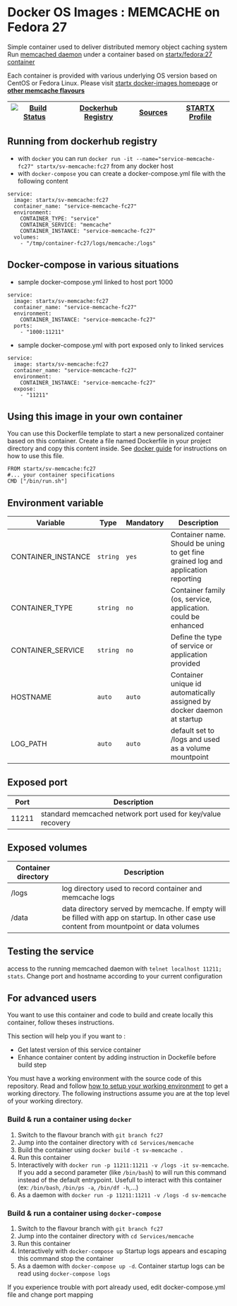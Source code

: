 # Docker OS Images : MEMCACHE on Fedora 27

Simple container used to deliver distributed memory object caching system
Run [memcached daemon](https://www.memcached.org/) under a container 
based on [startx/fedora:27 container](https://hub.docker.com/r/startx/fedora)

Each container is provided with various underlying OS version based on CentOS or 
Fedora Linux. Please visit [startx docker-images homepage](https://github.com/startxfr/docker-images/)
or **[other memcache flavours](https://github.com/startxfr/docker-images/Services/memcache/#available-flavours)**

| [![Build Status](https://travis-ci.org/startxfr/docker-images.svg?branch=fc27)](https://travis-ci.org/startxfr/docker-images) | [Dockerhub Registry](https://hub.docker.com/r/startx/sv-memcache/) | [Sources](https://github.com/startxfr/docker-images/Services/memcache)             | [STARTX Profile](https://github.com/startxfr) | 
|-------------------------------------------------------------------------------------------------------------------|--------------------------------------------------------------------|------------------------------------------------------------------------------------|-----------------------------------------------|

## Running from dockerhub registry

* with `docker` you can run `docker run -it --name="service-memcache-fc27" startx/sv-memcache:fc27` from any docker host
* with `docker-compose` you can create a docker-compose.yml file with the following content
```
service:
  image: startx/sv-memcache:fc27
  container_name: "service-memcache-fc27"
  environment:
    CONTAINER_TYPE: "service"
    CONTAINER_SERVICE: "memcache"
    CONTAINER_INSTANCE: "service-memcache-fc27"
  volumes:
    - "/tmp/container-fc27/logs/memcache:/logs"
```

## Docker-compose in various situations

* sample docker-compose.yml linked to host port 1000
```
service:
  image: startx/sv-memcache:fc27
  container_name: "service-memcache-fc27"
  environment:
    CONTAINER_INSTANCE: "service-memcache-fc27"
  ports:
    - "1000:11211"
```
* sample docker-compose.yml with port exposed only to linked services
```
service:
  image: startx/sv-memcache:fc27
  container_name: "service-memcache-fc27"
  environment:
    CONTAINER_INSTANCE: "service-memcache-fc27"
  expose:
    - "11211"
```

## Using this image in your own container

You can use this Dockerfile template to start a new personalized container based on this container. Create a file named Dockerfile in your project directory and copy this content inside. See [docker guide](http://docs.docker.com/engine/reference/builder/) for instructions on how to use this file.
 ```
FROM startx/sv-memcache:fc27
#... your container specifications
CMD ["/bin/run.sh"]
```

## Environment variable

| Variable                  | Type     | Mandatory | Description                                                              |
|---------------------------|----------|-----------|--------------------------------------------------------------------------|
| CONTAINER_INSTANCE        | `string` | `yes`     | Container name. Should be uning to get fine grained log and application reporting
| CONTAINER_TYPE            | `string` | `no`      | Container family (os, service, application. could be enhanced 
| CONTAINER_SERVICE         | `string` | `no`      | Define the type of service or application provided
| HOSTNAME                  | `auto`   | `auto`    | Container unique id automatically assigned by docker daemon at startup
| LOG_PATH                  | `auto`   | `auto`    | default set to /logs and used as a volume mountpoint

## Exposed port

| Port  | Description                                                              |
|-------|--------------------------------------------------------------------------|
| 11211 | standard memcached network port used for key/value recovery

## Exposed volumes

| Container directory  | Description                                                              |
|----------------------|--------------------------------------------------------------------------|
| /logs                | log directory used to record container and memcache logs
| /data                | data directory served by memcache. If empty will be filled with app on startup. In other case use content from mountpoint or data volumes

## Testing the service

access to the running memcached daemon with `telnet localhost 11211; stats`. Change port and hostname according to your current configuration

## For advanced users

You want to use this container and code to build and create locally this container, follow theses instructions.

This section will help you if you want to :
* Get latest version of this service container
* Enhance container content by adding instruction in Dockefile before build step

You must have a working environment with the source code of this repository. Read and follow [how to setup your working environment](https://github.com/startxfr/docker-images#setup-your-working-environment-mandatory) to get a working directory. The following instructions assume you are at the top level of your working directory.

### Build & run a container using `docker`

1. Switch to the flavour branch with `git branch fc27`
2. Jump into the container directory with `cd Services/memcache`
3. Build the container using `docker build -t sv-memcache .`
4. Run this container 
  1. Interactively with `docker run -p 11211:11211 -v /logs -it sv-memcache`. If you add a second parameter (like `/bin/bash`) to will run this command instead of the default entrypoint. Usefull to interact with this container (ex: `/bin/bash`, `/bin/ps -a`, `/bin/df -h`,...) 
  2. As a daemon with `docker run -p 11211:11211 -v /logs -d sv-memcache`

### Build & run a container using `docker-compose`

1. Switch to the flavour branch with `git branch fc27`
2. Jump into the container directory with `cd Services/memcache`
3. Run this container 
  1. Interactively with `docker-compose up` Startup logs appears and escaping this command stop the container
  2. As a daemon with `docker-compose up -d`. Container startup logs can be read using `docker-compose logs`

If you experience trouble with port already used, edit docker-compose.yml file and change port mapping
